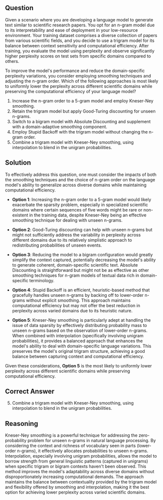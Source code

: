 ## Question
Given a scenario where you are developing a language model to generate text similar to scientific research papers. You opt for an n-gram model due to its interpretability and ease of deployment in your low-resource environment. Your training dataset comprises a diverse collection of papers from various scientific fields, and you decide to use a trigram model for its balance between context sensitivity and computational efficiency. After training, you evaluate the model using perplexity and observe significantly higher perplexity scores on test sets from specific domains compared to others.

To improve the model's performance and reduce the domain-specific perplexity variations, you consider employing smoothing techniques and adjusting the n-gram order. Which of the following approaches is most likely to uniformly lower the perplexity across different scientific domains while preserving the computational efficiency of your language model?

1. Increase the n-gram order to a 5-gram model and employ Kneser-Ney smoothing.
2. Retain the trigram model but apply Good-Turing discounting for unseen n-grams.
3. Switch to a bigram model with Absolute Discounting and supplement with a domain-adaptive smoothing component.
4. Employ Stupid Backoff with the trigram model without changing the n-gram order.
5. Combine a trigram model with Kneser-Ney smoothing, using interpolation to blend in the unigram probabilities.

## Solution
To effectively address this question, one must consider the impacts of both the smoothing techniques and the choice of n-gram order on the language model's ability to generalize across diverse domains while maintaining computational efficiency.

- **Option 1**: Increasing the n-gram order to a 5-gram model would likely exacerbate the sparsity problem, especially in specialized scientific domains where certain sequences of five words might be rare or non-existent in the training data, despite Kneser-Ney being an effective smoothing technique for dealing with unseen n-grams.

- **Option 2**: Good-Turing discounting can help with unseen n-grams but might not sufficiently address the variability in perplexity across different domains due to its relatively simplistic approach to redistributing probabilities of unseen events.

- **Option 3**: Reducing the model to a bigram configuration would greatly simplify the context captured, potentially decreasing the model's ability to generate coherent, domain-specific scientific text. Absolute Discounting is straightforward but might not be as effective as other smoothing techniques for n-gram models of textual data rich in domain-specific terminology.

- **Option 4**: Stupid Backoff is an efficient, heuristic-based method that gracefully handles unseen n-grams by backing off to lower-order n-grams without explicit smoothing. This approach maintains computational efficiency but may not offer the best reduction in perplexity across varied domains due to its heuristic nature.

- **Option 5**: Kneser-Ney smoothing is particularly adept at handling the issue of data sparsity by effectively distributing probability mass to unseen n-grams based on the observation of lower-order n-grams. When combined with interpolation (specifically involving unigram probabilities), it provides a balanced approach that enhances the model's ability to deal with domain-specific language variations. This preserves the model's original trigram structure, achieving a good balance between capturing context and computational efficiency.

Given these considerations, **Option 5** is the most likely to uniformly lower perplexity across different scientific domains while preserving computational efficiency.

## Correct Answer
5. Combine a trigram model with Kneser-Ney smoothing, using interpolation to blend in the unigram probabilities.

## Reasoning
Kneser-Ney smoothing is a powerful technique for addressing the zero-probability problem for unseen n-grams in natural language processing. By considering the context and richness of vocabulary seen in parts (lower-order n-grams), it effectively allocates probabilities to unseen n-grams. Interpolation, especially involving unigram probabilities, allows the model to borrow strength from general linguistic patterns (captured in unigrams) when specific trigram or bigram contexts haven't been observed. This method improves the model's adaptability across diverse domains without disproportionately increasing computational demands. The approach maintains the balance between contextuality provided by the trigram model and flexibility offered by smoothing and interpolation, making it the best option for achieving lower perplexity across varied scientific domains.